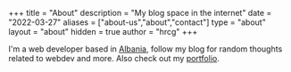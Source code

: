 +++
title = "About"
description = "My blog space in the internet"
date = "2022-03-27"
aliases = ["about-us","about","contact"]
type = "about"
layout = "about"
hidden = true
author = "hrcg"
+++

I'm a web developer based in [Albania](https://en.wikipedia.org/wiki/Albania), follow my blog for random thoughts related to webdev and more. Also check out my [portfolio](https://eraldkuci.dev/).
